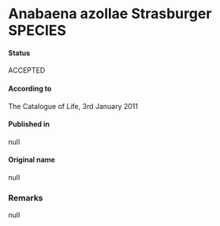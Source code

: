 # Anabaena azollae Strasburger SPECIES

#### Status
ACCEPTED

#### According to
The Catalogue of Life, 3rd January 2011

#### Published in
null

#### Original name
null

### Remarks
null